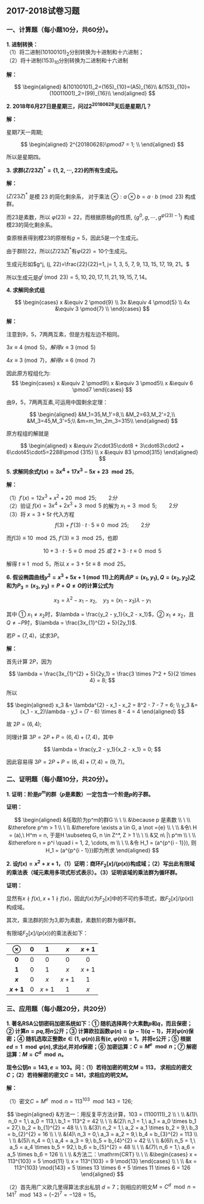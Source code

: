 ## 2017-2018试卷习题

### 一、计算题（每小题10分，共60分）。

**1. 进制转换：**  
（1）将二进制$(10100101)_2$分别转换为十进制和十六进制；  
（2）将十进制$(153)_{10}$分别转换为二进制和十六进制

<!-- <details>
<summary>  -->

**解：**

<!-- </summary> -->

$$
\begin{aligned}
&(10100101)_2=(165)_{10}=(A5)_{16}\\
&(153)_{10}=(10011001)_2=(99)_{16}\\
\end{aligned}
$$

<!-- </details> -->


**2. $2018$年$6$月$27$日是星期三，问过$2^{20180628}$天后是星期几？**

<!-- <details>
<summary>  -->

**解：**

<!-- </summary> -->

星期$7$天一周期;

$$
\begin{aligned}
2^{20180628}\pmod7 = 1; \\
\end{aligned}
$$

所以是星期四。

<!-- </details> -->

**3. 求群$(Z/23Z)^{*} = \{1, 2, \cdots, 22\}$的所有生成元。**

<!-- <details>
<summary>  -->

**解：**

<!-- </summary> -->

$(Z/23Z)^{*}$ 是模 $23$ 的简化剩余系，
对于乘法 $\otimes:a\otimes b=a\cdot b\pmod {23}$ 构成群。

而$23$是素数，所以 $\varphi(23)=22$，而根据原根$g$的性质,  $\{g^{0}, g, \cdots, g^{\varphi(23)-1}\}$  构成模$23$的简化剩余系。

查原根表得到模$23$的原根有$g=5$，因此$5$是一个生成元。

由于群阶$22$，所以$(Z/23Z)^{*}$有$\varphi(22)=10$个生成元。

生成元形如$g^j, (j, 22)=\frac{22}{22}=1, j= 1, 3, 5, 7, 9, 13, 15, 17, 19, 21。$

所以生成元是$g^j\pmod{23}=5,10,20,17,11,21,19,15,7,14。$

<!-- </details> -->

**4. 求解同余式组**

$$
\begin{cases}
x &\equiv 2 \pmod{9} \\
3x &\equiv 4 \pmod{5} \\
4x &\equiv 3 \pmod{7} \\
\end{cases}
$$

<!-- <details>
<summary> -->

**解：**

<!-- </summary> -->

注意到$9$，$5$，$7$两两互素，但是方程左边不相同。

$3x\equiv4 \pmod 5，解得x\equiv 3\pmod5$

$4x\equiv3\pmod7，解得x\equiv6\pmod7$

因此原方程组化为:
$$
\begin{cases}
x &\equiv 2 \pmod9\\
x &\equiv 3 \pmod5\\
x &\equiv 6 \pmod7
\end{cases}
$$

由$9$，$5$，$7$两两互素,可运用中国剩余定理：

$$
\begin{aligned}
&M_1=35,M_1'=8,\\
&M_2=63,M_2'=2,\\
&M_3=45,M_3'=5;\\
&m=m_1m_2m_3=315\\
\end{aligned}
$$

原方程组的解就是

$$
\begin{aligned}
x &\equiv 2\cdot35\cdot8 + 3\cdot63\cdot2 + 6\cdot45\cdot5=2288\pmod {315} \\  
x &\equiv 83 \pmod{315}
\end{aligned}
$$

<!-- </details> -->

**5. 求解同余式$f(x) = 3x^{4} + 17x^{3} - 5x + 23 \mod{25}$**。

<!-- <details>
<summary> -->

**解：**

<!-- </summary> -->

（1）$f'(x) = 12x^3 + x^2 + 20 \mod{25}; \qquad 2分$   
（2）验证 $f(x) = 3x^4 + 2x^3 + 3 \mod{5}$ 的解为 $x_1 = 3 \mod{5}; \qquad 2分$  
（3）将 $x = 3 + 5t$ 代入方程 
$$
f(3) + f'(3) \cdot t \cdot 5 \equiv 0 \mod{25}; \qquad 2分
$$ 

而$f(3) \equiv 10 \mod{25},\ f'(3) \equiv 3 \mod{25}$，也即

$$
10 + 3 \cdot t \cdot 5 \equiv 0 \mod{25}\ 或\ 2 + 3 \cdot t \equiv 0 \mod{5}
$$

解得 $t \equiv 1 \mod{5}$，所以 $x = 3 + 5t \equiv 8 \mod{25}$。

<!-- </details> -->

**6. 假设椭圆曲线$y^2 = x^3 + 5x + 1 \pmod{11}$上的两点$P = (x_1, y_1), Q = (x_2, y_2)$之和为$P_3 = (x_3, y_3) = P + Q \not ={O}$的计算公式为**

$$
x_3 = \lambda^{2} - x_1 - x_2,\quad y_3 = (x_1 - x_3)\lambda - y_1
$$

其中 ① $x_1 \not ={x_2}$时，$\lambda = \frac{y_2 - y_1}{x_2 - x_1}$，② $x_1 \not ={x_2}$，且$Q \not ={-P}$时，$\lambda = \frac{3x_{1}^{2} + 5}{2y_1}$.

若$P = (7, 4)$，试求$3P$。

<!-- <details>
<summary> -->

**解：**

<!-- </summary> -->

首先计算 $2P$，因为

$$
\lambda = \frac{3x_{1}^{2} + 5}{2y_1} = \frac{3 \times 7^2 + 5}{2 \times 4} = 8;
$$

所以

$$
\begin{aligned}
    x_3 &= \lambda^{2} - x_1 - x_2 = 8^2 - 7 - 7 = 6; \\
    y_3 &= (x_1 - x_2)\lambda - y_1 = (7 - 6) \times 8 - 4 = 4
\end{aligned}
$$

故 $2P = (6, 4)$;

同理计算 $3P = 2P + P = (6, 4) + (7, 4)$，其中

$$
\lambda = \frac{y_2 - y_1}{x_2 - x_1} = 0;
$$

因此容易得 $3P = 2P + P = (6, 4) + (7, 4) = (9, 7)$。

<!-- </details> -->

### 二、证明题（每小题10分，共20分）。

**1. 证明：阶是$p^m$的群（$p$是素数）一定包含一个阶是$p$的子群。**

<!-- <details>
<summary> -->

**证明：**

<!-- </summary> -->

$$
\begin{aligned}
    &任取阶为p^m的群G \\ \ \\
    &\because p 是素数 \\ \ \\
    &\therefore p^m > 1 \\ \ \\
    &\therefore \exists a \in G, a \not ={e} \\ \ \\
    &令\ H = (a),\ H^m = n, 于是H \subseteq G, n \in Z^*, Z > 1 \\ \ \\
    &又 n\ |\ p^m \\ \ \\
    &\therefore n = p^i \quad i = 1, 2, \cdots, m \\ \ \\
&令 H_1 = (a^{p^{i - 1}}), 则H_1 = (a^{p^{i - 1}})即为所求
\end{aligned}
$$

<!-- </details> -->

**2. 设$f(x) = x^2 + x + 1$，（1）证明：商环$F_2[x] / (p(x))$构成域；（2）写出此有限域的乘法表（域元素用多项式形式表示）。（3）证明该域的乘法群为循环群。**

<!-- <details>
<summary> -->

**证明：**

<!-- </summary> -->

显然有$x \nmid f(x), x + 1 \nmid f(x)$，因此$f(x)$为$F_2[x]$中的不可约多项式，故$F_2[x] / (p(x))$构成域。

其次，乘法群的阶为$3$,即为素数，素数阶的群为循环群。

有限域$F_2[x] / (p(x))$的乘法表如下：

|$\otimes$|$0$|$1$|$x$|$x + 1$|
|:---:|:---:|:---:|:---:|:---:|
|**$0$**|$0$|$0$|$0$|$0$|
|**$1$**|$0$|$1$|$x$|$x + 1$|
|**$x$**|$0$|$x$|$x + 1$|$1$|
|**$x + 1$**|$0$|$x + 1$|$1$|$x$|

<!-- </details> -->

### 三、应用题（每小题20分，共20分）

**1. 著名RSA公钥密码加密系统如下：① 随机选择两个大素数$p$和$q$，而且保密；② 计算$n = pq$,将$n$公开；③ 计算欧拉函数$\varphi(n) = (p - 1)(q - 1)$，并对$\varphi(n)$保密；④ 随机选取正整数$e \in (1, \varphi(n))$且有$(e, \varphi(n)) = 1$，并将$e$公开；⑤ 根据$ed = 1 \mod{\varphi(n)}$,求出$d$,并对$d$保密；⑥ 加密运算：$C = M^e \mod{n}$；⑦ 解密运算：$M = C^d \mod{n}$。**

**现令公钥$n = 143, e = 103$。问：（1）若待加密的明文$M = 113$， 求相应的密文$C$；（2）若待解密的密文$C = 141$，求相应的明文$M$。**

<!-- <details>
<summary> -->

**解：**

<!-- </summary> -->

（1）密文$C = M^e \mod{n} = 113^{103} \mod{143} = 126$;


$$
\begin{aligned}
&方法一：用反复平方法计算，103 = (1100111)_2 \\ \ \\
&(1)\ n_0 = 1,\ a_0 = 113,\ b_1 = 113^2 = 42 \\ \ \\
&(2)\ n_1 = 1,\ a_1 = a_0 \times b_1 = 27,\ b_2 = b_{1}^{2} = 48 \\ \ \\
&(3)\ n_2 = 1,\ a_2 = a_1 \times b_2 = 9,\ b_3 = b_{2}^{2} = 16 \\ \ \\
&(4)\ n_3 = 0,\ a_3 = a_2 = 9,\ b_4 = b_{3}^{2} = 113 \\ \ \\
&(5)\ n_4 = 0,\ a_4 = a_3 = 9,\ b_5 = b_{4}^{2} = 42 \\ \ \\
&(6)\ n_5 = 1,\ a_5 = a_4 \times b_5 = 92,\ b_6 = b_{5}^{2} = 48 \\ \ \\
&(7)\ n_6 = 1,\ a_6 = a_5 \times b_6 = 126 \\ \ \\
&方法二：\mathrm{CRT} \\ \ \\
&\begin{cases}
x = 113^{103} = 5 \mod{11} \\
x = 113^{103} = 9 \mod{13} 
\end{cases}
\\ \ \\
&x = 113^{103} \mod{143} = 5 \times 13 \times 6 + 5 \times 11 \times 6 = 126
\end{aligned}
$$

（2）首先用广义欧几里得算法求出私钥 $d = 7$；则相应的明文$M = C^d \mod{n} = 141^7 \mod{143} = (-2)^{7} = -128 = 15$。

<!-- </details> -->

